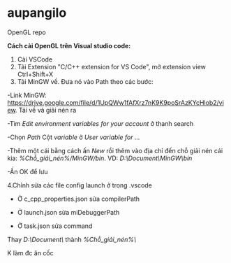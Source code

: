# aupangilo
OpenGL repo

**Cách cài OpenGL trên Visual studio code:**
1. Cài VSCode
2. Tải Extension "C/C++ extension for VS Code", mở extension view Ctrl+Shift+X
3. Tải MinGW về. Đưa nó vào Path theo các bước:

-Link MinGW: https://drive.google.com/file/d/1UpQWw1fAfXrz7nK9K9poSrAzKYcHlob2/view. Tải về và giải nén ra

-Tìm _Edit environment variables for your account_ ở thanh search

-Chọn _Path_ Cột _variable_ ở _User variable for ..._

-Thêm một cái bằng cách ấn _New_ rồi thêm vào địa chỉ đến chỗ giải nén cái kia: _%Chỗ_giải_nén%/MinGW/bin_. VD: _D:\Document\MinGW\bin_

-Ấn OK để lưu

4.Chỉnh sửa các file config launch ở trong .vscode
- Ở c_cpp_properties.json sửa compilerPath

- Ở launch.json sửa miDebuggerPath

- Ở task.json sửa command

Thay _D:\\Document\\_ thành _%Chỗ_giải_nén%\\_

K làm đc ăn cốc
